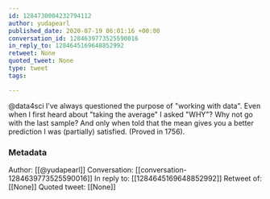 ```yaml
---
id: 1284730004232794112
author: yudapearl
published_date: 2020-07-19 06:01:16 +00:00
conversation_id: 1284639773525590016
in_reply_to: 1284645169648852992
retweet: None
quoted_tweet: None
type: tweet
tags:

---
```


@data4sci I've always questioned the purpose of "working with data". Even when I first heard about "taking the average" I asked "WHY"? Why not go with the last sample? And only when told that the mean gives you a better prediction I was (partially) satisfied. (Proved in 1756).

### Metadata

Author: [[@yudapearl]]
Conversation: [[conversation-1284639773525590016]]
In reply to: [[1284645169648852992]]
Retweet of: [[None]]
Quoted tweet: [[None]]
